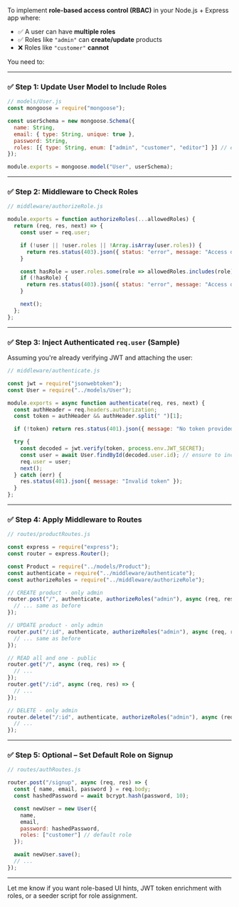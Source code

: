 To implement **role-based access control (RBAC)** in your Node.js + Express app where:

* ✅ A user can have **multiple roles**
* ✅ Roles like `"admin"` can **create/update** products
* ❌ Roles like `"customer"` **cannot**

You need to:

---

### ✅ Step 1: Update User Model to Include Roles

```js
// models/User.js
const mongoose = require("mongoose");

const userSchema = new mongoose.Schema({
  name: String,
  email: { type: String, unique: true },
  password: String,
  roles: [{ type: String, enum: ["admin", "customer", "editor"] }] // e.g., ['admin', 'customer']
});

module.exports = mongoose.model("User", userSchema);
```

---

### ✅ Step 2: Middleware to Check Roles

```js
// middleware/authorizeRole.js

module.exports = function authorizeRoles(...allowedRoles) {
  return (req, res, next) => {
    const user = req.user;

    if (!user || !user.roles || !Array.isArray(user.roles)) {
      return res.status(403).json({ status: "error", message: "Access denied: no roles assigned." });
    }

    const hasRole = user.roles.some(role => allowedRoles.includes(role));
    if (!hasRole) {
      return res.status(403).json({ status: "error", message: "Access denied: insufficient permissions." });
    }

    next();
  };
};
```

---

### ✅ Step 3: Inject Authenticated `req.user` (Sample)

Assuming you're already verifying JWT and attaching the user:

```js
// middleware/authenticate.js

const jwt = require("jsonwebtoken");
const User = require("../models/User");

module.exports = async function authenticate(req, res, next) {
  const authHeader = req.headers.authorization;
  const token = authHeader && authHeader.split(" ")[1];

  if (!token) return res.status(401).json({ message: "No token provided" });

  try {
    const decoded = jwt.verify(token, process.env.JWT_SECRET);
    const user = await User.findById(decoded.user.id); // ensure to include roles in token or fetch from DB
    req.user = user;
    next();
  } catch (err) {
    res.status(401).json({ message: "Invalid token" });
  }
};
```

---

### ✅ Step 4: Apply Middleware to Routes

```js
// routes/productRoutes.js

const express = require("express");
const router = express.Router();

const Product = require("../models/Product");
const authenticate = require("../middleware/authenticate");
const authorizeRoles = require("../middleware/authorizeRole");

// CREATE product - only admin
router.post("/", authenticate, authorizeRoles("admin"), async (req, res) => {
  // ... same as before
});

// UPDATE product - only admin
router.put("/:id", authenticate, authorizeRoles("admin"), async (req, res) => {
  // ... same as before
});

// READ all and one - public
router.get("/", async (req, res) => {
  // ...
});
router.get("/:id", async (req, res) => {
  // ...
});

// DELETE - only admin
router.delete("/:id", authenticate, authorizeRoles("admin"), async (req, res) => {
  // ...
});
```

---

### ✅ Step 5: Optional – Set Default Role on Signup

```js
// routes/authRoutes.js

router.post("/signup", async (req, res) => {
  const { name, email, password } = req.body;
  const hashedPassword = await bcrypt.hash(password, 10);

  const newUser = new User({
    name,
    email,
    password: hashedPassword,
    roles: ["customer"] // default role
  });

  await newUser.save();
  // ...
});
```

---

Let me know if you want role-based UI hints, JWT token enrichment with roles, or a seeder script for role assignment.
